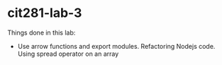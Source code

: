 # cit281-lab-3
Things done in this lab:
- Use arrow functions and export modules. Refactoring Nodejs code. Using spread operator on an array
